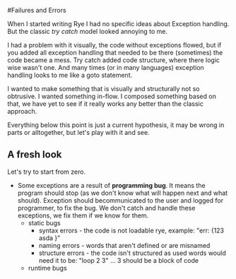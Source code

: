 #Failures and Errors

When I started writing Rye I had no specific ideas about Exception handling. But the classic _try catch_ model looked annoying to me.

I had a problem with it visually, the code without exceptions flowed, but if you added all exception handling that needed to be there (sometimes) the 
code became a mess. Try catch added code structure, where there logic wise wasn't one. And many times (or in many languages) exception handling looks to me
like a goto statement.

I wanted to make something that is visually and structurally not so obtrusive. I wanted something in-flow. I composed something based on that, we have yet to
see if it really works any better than the classic approach.

Everything below this point is just a current hypothesis, it may be wrong in parts or alltogether, but let's play with it and see.

## A fresh look

Let's try to start from zero. 

  * Some exceptions are a result of __programming bug__. It means the program should stop (as we don't know what will happen next and what should). Exception should
  becommunicated to the user and logged for programmer, to fix the bug. We don't catch and handle these exceptions, we fix them if we know for them.
    * static bugs
      * syntax errors  - the code is not loadable rye, example: "err: {123 asda }"
      * naming errors - words that aren't defined or are misnamed
      * structure errors - the code isn't structured as used words would need it to be: "loop 2 3" ... 3 should be a block of code
    * runtime bugs
